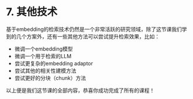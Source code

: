 # 7. 其他技术

基于embedding的检索技术仍然是一个非常活跃的研究领域，除了这节课我们学到的几个方案外，还有一些其他方法可以尝试提升检索效果，比如：

- 微调一个embedding模型
- 微调一个用于检索的LLM
- 尝试更复杂的embedding adaptor
- 尝试其他的相关性建模方法
- 尝试更好的分块（chunk）方法

以上便是我们这节课的全部内容，恭喜你成功完成了所有的课程！

